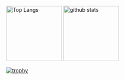 <p align="left"> 
  <img alt="Top Langs" height="150px" src="https://github-readme-stats.vercel.app/api/top-langs/?username=gratachu&layout=compact&show_icons=true&theme=algolia" />
  <img alt="github stats" height="150px" src="https://github-readme-stats.vercel.app/api?username=gratachu&theme=algolia&show_icons=ture" />
</p>

[![trophy](https://github-profile-trophy.vercel.app/?username=gratachu&theme=algolia&column=7
)](https://github.com/ryo-ma/github-profile-trophy)